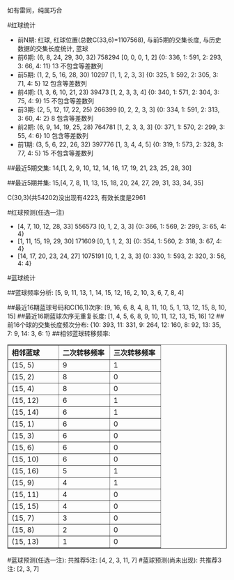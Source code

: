 <!-- 
.. title: 双色球2012018期(2012-02-16)数据分析报告
.. slug: slott-2012018-2012-02-16-report
.. date: 2012-02-17 08:00:00 UTC+08:00
.. tags: Lottery
.. link: 
.. description: 
.. type: text
-->

如有雷同，纯属巧合

<!-- TEASER_END-->

#红球统计

- 前N期: 红球, 红球位置(总数C(33,6)=1107568), 与前5期的交集长度, 与历史数据的交集长度统计, 蓝球
- 前6期: (6, 8, 24, 29, 30, 32) 758294 [0, 0, 0, 1, 2] {0: 336, 1: 591, 2: 293, 3: 66, 4: 11} 13 不包含等差数列
- 前5期: (1, 2, 5, 16, 28, 30) 10297 [1, 1, 2, 3, 3] {0: 325, 1: 592, 2: 305, 3: 71, 4: 5} 12 包含等差数列
- 前4期: (1, 3, 6, 10, 21, 23) 39473 [1, 2, 3, 3, 4] {0: 340, 1: 571, 2: 304, 3: 75, 4: 9} 15 不包含等差数列
- 前3期: (2, 5, 12, 17, 22, 25) 266399 [0, 2, 2, 3, 3] {0: 334, 1: 591, 2: 313, 3: 60, 4: 2} 8 包含等差数列
- 前2期: (6, 9, 14, 19, 25, 28) 764781 [1, 2, 3, 3, 3] {0: 371, 1: 570, 2: 299, 3: 55, 4: 6} 10 包含等差数列
- 前1期: (3, 5, 6, 22, 26, 32) 397776 [1, 3, 4, 4, 5] {0: 319, 1: 573, 2: 328, 3: 77, 4: 5} 15 不包含等差数列

##最近5期交集:
14,[1, 2, 9, 10, 12, 14, 16, 17, 19, 21, 23, 25, 28, 30]

##最近5期并集:
15,[4, 7, 8, 11, 13, 15, 18, 20, 24, 27, 29, 31, 33, 34, 35]

C(30,3)(共54202)没出现有4223, 
有效长度是2961

#红球预测(任选一注)

- [4, 7, 10, 12, 28, 33] 556573 [0, 1, 2, 3, 3] {0: 366, 1: 569, 2: 299, 3: 65, 4: 4}
- [1, 11, 15, 19, 29, 30] 171609 [0, 1, 1, 2, 3] {0: 354, 1: 560, 2: 318, 3: 67, 4: 4}
- [14, 17, 20, 23, 24, 27] 1075191 [0, 1, 2, 3, 3] {0: 330, 1: 593, 2: 320, 3: 56, 4: 4}

#蓝球统计

##蓝球频率分析:
[5, 9, 11, 13, 1, 14, 15, 12, 16, 2, 10, 3, 6, 7, 8, 4]

##最近16期蓝球号码和C(16,1)次序:
[9, 16, 6, 8, 4, 8, 11, 10, 5, 1, 13, 12, 15, 8, 10, 15]
##最近16期蓝球次序无重复长度:
[1, 4, 5, 6, 8, 9, 10, 11, 12, 13, 15, 16] 12
##前16个球的交集长度频次分布:
{10: 393, 11: 331, 9: 264, 12: 160, 8: 92, 13: 35, 7: 9, 14: 3, 6: 1}
##相邻蓝球转移频率:
<table border="1" class="table table-striped dataframe">
  <thead>
    <tr style="text-align: left;">
      <th style="min-width: 100px;">相邻蓝球</th>
      <th style="min-width: 100px;">二次转移频率</th>
      <th style="min-width: 100px;">三次转移频率</th>
    </tr>
  </thead>
  <tbody>
    <tr>
      <td>  (15, 5)</td>
      <td> 9</td>
      <td> 1</td>
    </tr>
    <tr>
      <td>  (15, 2)</td>
      <td> 8</td>
      <td> 0</td>
    </tr>
    <tr>
      <td>  (15, 4)</td>
      <td> 8</td>
      <td> 0</td>
    </tr>
    <tr>
      <td> (15, 12)</td>
      <td> 6</td>
      <td> 1</td>
    </tr>
    <tr>
      <td> (15, 14)</td>
      <td> 6</td>
      <td> 1</td>
    </tr>
    <tr>
      <td>  (15, 1)</td>
      <td> 6</td>
      <td> 0</td>
    </tr>
    <tr>
      <td>  (15, 3)</td>
      <td> 6</td>
      <td> 0</td>
    </tr>
    <tr>
      <td>  (15, 6)</td>
      <td> 6</td>
      <td> 0</td>
    </tr>
    <tr>
      <td> (15, 10)</td>
      <td> 6</td>
      <td> 0</td>
    </tr>
    <tr>
      <td> (15, 16)</td>
      <td> 5</td>
      <td> 1</td>
    </tr>
    <tr>
      <td>  (15, 9)</td>
      <td> 4</td>
      <td> 1</td>
    </tr>
    <tr>
      <td> (15, 11)</td>
      <td> 4</td>
      <td> 0</td>
    </tr>
    <tr>
      <td> (15, 15)</td>
      <td> 4</td>
      <td> 0</td>
    </tr>
    <tr>
      <td>  (15, 7)</td>
      <td> 3</td>
      <td> 0</td>
    </tr>
    <tr>
      <td>  (15, 8)</td>
      <td> 2</td>
      <td> 0</td>
    </tr>
    <tr>
      <td> (15, 13)</td>
      <td> 1</td>
      <td> 0</td>
    </tr>
  </tbody>
</table>
#蓝球预测(任选一注):
共推荐5注: [4, 2, 3, 11, 7]
#蓝球预测(尚未出现):
共推荐3注: [2, 3, 7]

